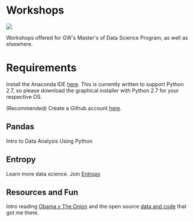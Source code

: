 # Workshops

![](https://creativeservices.gwu.edu/sites/creativeservices.gwu.edu/files/image/gw_atx_4cp_pos.png)

Workshops offered for GW's Master's of Data Science Program, as well as elsewhere.

# Requirements

Install the Anaconda IDE [here](continuum.io/downloads). This is currently written to support Python 2.7, so please download the graphical installer with Python 2.7 for your respective OS.

(Recommended) Create a Github account [here](https://github.com/).

## Pandas

Intro to Data Analysis Using Python

## Entropy

Learn more data science. Join [Entropy](https://www.josephofiowa.com/entropy])

## Resources and Fun

Intro reading [Obama v The Onion](https://medium.com/@josephofiowa/what-real-fake-news-says-about-obamas-presidency-4bf42be71ff1) and the open source [data and code](https://github.com/josephofiowa/zenzic/tree/master/obama-onion) that got me there.